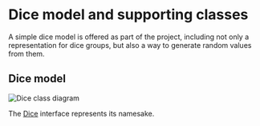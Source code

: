 # Dice model and supporting classes

A simple dice model is offered as part of the project, including not only a representation for dice groups, but also a way to generate random values from them.

## Dice model

![Dice class diagram][dice-class_diagram]

The [Dice][dice] interface represents its namesake.

[dice-class_diagram]: ./images/dice_class_diagram.png

[dice]: ./apidocs/com/bernardomg/tabletop/dice/Dice.html
